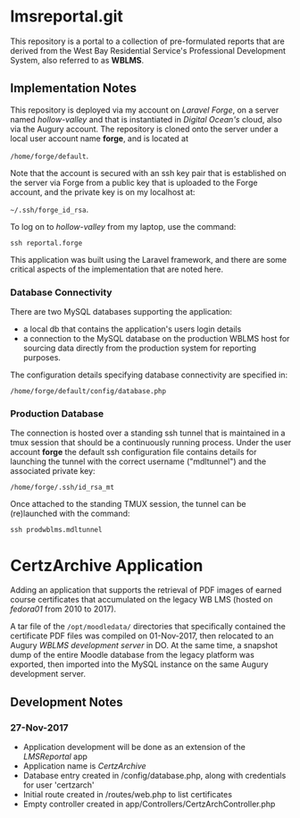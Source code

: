 # lmsreportal.git

This repository is a portal to a collection of pre-formulated reports that 
are derived from the West Bay Residential Service's Professional Development
System, also referred to as **WBLMS**.

## Implementation Notes 

This repository is deployed via my account on _Laravel Forge_, on a server
named _hollow-valley_ and that is instantiated in _Digital Ocean's_ cloud, also
via the Augury account. The repository is cloned onto the server under a local
user account name **forge**, and is located at 

```/home/forge/default```. 

Note that the account is secured with an ssh key pair that is established on
the server via Forge from a public key that is uploaded to the Forge account,
and the private key is on my localhost at:

```~/.ssh/forge_id_rsa```. 

To log on to _hollow-valley_ from my laptop, use the command:

```ssh reportal.forge```

This application was built using the Laravel framework, and there are some
critical aspects of the implementation that are noted here.

### Database Connectivity

There are two MySQL databases supporting the application:
* a local db that contains the application's users login details
* a connection to the MySQL database on the production WBLMS host for sourcing
  data directly from the production system for reporting purposes.

The configuration details specifying database connectivity are specified in:

```/home/forge/default/config/database.php```

### Production Database

The connection is hosted over a standing ssh tunnel that is maintained in
a tmux session that should be a continuously running process. Under the user
account **forge** the default ssh configuration file contains details for
launching the tunnel with the correct username ("mdltunnel") and the associated
private key:

```/home/forge/.ssh/id_rsa_mt```

Once attached to the standing TMUX session, the tunnel can be
(re)launched with the command:

```ssh prodwblms.mdltunnel```

# CertzArchive Application

Adding an application that supports the retrieval of PDF images of earned
course certificates that accumulated on the legacy WB LMS (hosted on _fedora01_
from 2010 to 2017). 

A tar file of the `/opt/moodledata/` directories that specifically contained
the certificate PDF files was compiled on 01-Nov-2017, then relocated to
an Augury _WBLMS development server_ in DO. At the same time, a snapshot dump
of the entire Moodle database from the legacy platform was exported, then
imported into the MySQL instance on the same Augury development server.

## Development Notes
### 27-Nov-2017
* Application development will be done as an extension of the *LMSReportal*
  app
* Application name is *CertzArchive*
* Database entry created in /config/database.php, along with credentials for
  user 'certzarch'
* Initial route created in /routes/web.php to list certificates
* Empty controller created in app/Controllers/CertzArchController.php
